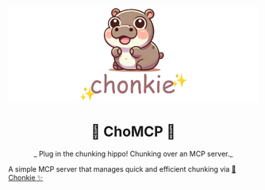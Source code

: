 <div align="center">

![Chonkie Logo](/assets/chonkie_logo_br_transparent_bg.png)

# 🦛 ChoMCP 🔌 

_ Plug in the chunking hippo! Chunking over an MCP server._

</div>

A simple MCP server that manages quick and efficient chunking via [🦛 Chonkie ✨](https://github.com/chonkie-ai/chonkie)
